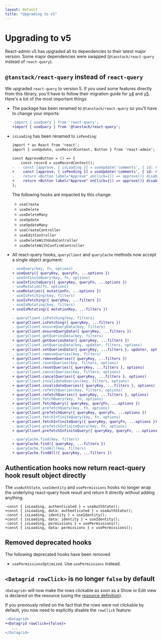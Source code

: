 ```yaml
---
layout: default
title: "Upgrading to v5"
---
```


# Upgrading to v5

React-admin v5 has upgraded all its dependencies to their latest major version. Some major dependencies were swapped (`@tanstack/react-query` instead of `react-query`).

## `@tanstack/react-query` instead of `react-query`

We upgraded `react-query` to version 5. If you used some features directly from this library, you'll have to follow their migration guide for [v4](https://tanstack.com/query/v5/docs/react/guides/migrating-to-react-query-4) and [v5](https://tanstack.com/query/v5/docs/react/guides/migrating-to-v5). Here's a list of the most important things:

 - The package has been renamed to `@tanstack/react-query` so you'll have to change your imports:

    ```diff
    -import { useQuery } from 'react-query';
    +import { useQuery } from '@tanstack/react-query';
    ```

- `isLoading` has been renamed to `isPending`:

    ```diff
    import * as React from 'react';
    import { useUpdate, useRecordContext, Button } from 'react-admin';

    const ApproveButton = () => {
        const record = useRecordContext();
    -    const [approve, { isLoading }] = useUpdate('comments', { id: record.id, data: { isApproved: true }, previousData: record });
    +    const [approve, { isPending }] = useUpdate('comments', { id: record.id, data: { isApproved: true }, previousData: record });
    -    return <Button label="Approve" onClick={() => approve()} disabled={isLoading} />;
    +    return <Button label="Approve" onClick={() => approve()} disabled={isPending} />;
    };
    ```

    The following hooks are impacted by this change:

    - `useCreate`
    - `useDelete`
    - `useDeleteMany`
    - `useUpdate`
    - `useUpdateMany`
    - `useCreateController`
    - `useEditController`
    - `useDeleteWithUndoController`
    - `useDeleteWithConfirmController`

- All react-query hooks, `queryClient` and `queryCache` methods now accept a single object argument:

    ```diff
    - useQuery(key, fn, options)
    + useQuery({ queryKey, queryFn, ...options })
    - useInfiniteQuery(key, fn, options)
    + useInfiniteQuery({ queryKey, queryFn, ...options })
    - useMutation(fn, options)
    + useMutation({ mutationFn, ...options })
    - useIsFetching(key, filters)
    + useIsFetching({ queryKey, ...filters })
    - useIsMutating(key, filters)
    + useIsMutating({ mutationKey, ...filters })

    - queryClient.isFetching(key, filters)
    + queryClient.isFetching({ queryKey, ...filters })
    - queryClient.ensureQueryData(key, filters)
    + queryClient.ensureQueryData({ queryKey, ...filters })
    - queryClient.getQueriesData(key, filters)
    + queryClient.getQueriesData({ queryKey, ...filters })
    - queryClient.setQueriesData(key, updater, filters, options)
    + queryClient.setQueriesData({ queryKey, ...filters }, updater, options)
    - queryClient.removeQueries(key, filters)
    + queryClient.removeQueries({ queryKey, ...filters })
    - queryClient.resetQueries(key, filters, options)
    + queryClient.resetQueries({ queryKey, ...filters }, options)
    - queryClient.cancelQueries(key, filters, options)
    + queryClient.cancelQueries({ queryKey, ...filters }, options)
    - queryClient.invalidateQueries(key, filters, options)
    + queryClient.invalidateQueries({ queryKey, ...filters }, options)
    - queryClient.refetchQueries(key, filters, options)
    + queryClient.refetchQueries({ queryKey, ...filters }, options)
    - queryClient.fetchQuery(key, fn, options)
    + queryClient.fetchQuery({ queryKey, queryFn, ...options })
    - queryClient.prefetchQuery(key, fn, options)
    + queryClient.prefetchQuery({ queryKey, queryFn, ...options })
    - queryClient.fetchInfiniteQuery(key, fn, options)
    + queryClient.fetchInfiniteQuery({ queryKey, queryFn, ...options })
    - queryClient.prefetchInfiniteQuery(key, fn, options)
    + queryClient.prefetchInfiniteQuery({ queryKey, queryFn, ...options })

    - queryCache.find(key, filters)
    + queryCache.find({ queryKey, ...filters })
    - queryCache.findAll(key, filters)
    + queryCache.findAll({ queryKey, ...filters })
    ```

## Authentication hooks now return react-query hook result object directly

The `useAuthState`, `useIdentity` and `usePermissions` hooks no longer wrap the underlying react-query hook result and return it directly without adding anything.

```
-const { isLoading, authenticated } = useAuthState();
+const { isLoading, data: authenticated } = useAuthState();
-const { isLoading, identity } = useIdentity();
+const { isLoading, data: identity } = useIdentity();
-const { isLoading, permissions } = usePermissions();
+const { isLoading, data: permissions } = usePermissions();
```

## Removed deprecated hooks

The following deprecated hooks have been removed

- `usePermissionsOptimized`. Use `usePermissions` instead.

## `<Datagrid rowClick>` is no longer `false` by default

`<Datagrid>` will now make the rows clickable as soon as a Show or Edit view is declared on the resource (using the [resource definition](https://marmelab.com/react-admin/Resource.html)).

If you previously relied on the fact that the rows were not clickable by default, you now need to explicitly disable the `rowClick` feature:

```diff
-<Datagrid>
+<Datagrid rowClick={false}>
   ...
</Datagrid>
```